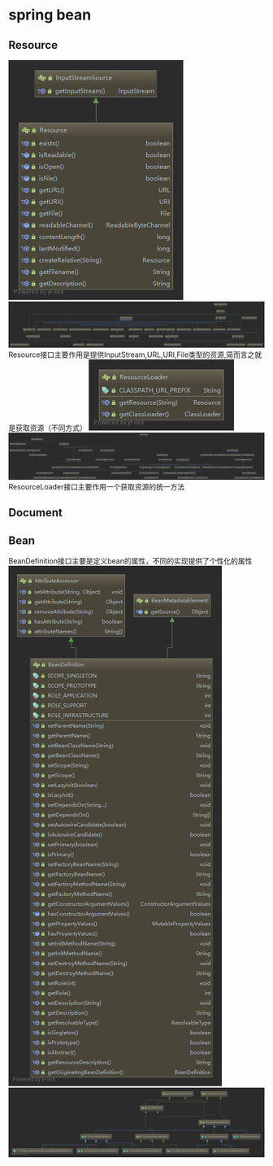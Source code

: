 # spring bean
## Resource 
![Resource](./Resource.png)
![Resource2](./Resource2.png)
Resource接口主要作用是提供InputStream,URL,URI,File类型的资源,简而言之就是获取资源（不同方式）
![ResourceLoader](./ResourceLoader.png)
![ResourceLoader2](./ResourceLoader2.png)
ResourceLoader接口主要作用一个获取资源的统一方法

## Document

## Bean
BeanDefinition接口主要是定义bean的属性，不同的实现提供了个性化的属性
![BeanDefinition](./BeanDefinition.png)
![BeanDefinition2](./BeanDefinition2.png)